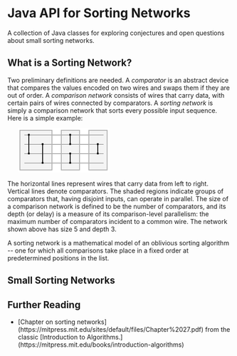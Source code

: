 # Java API for Sorting Networks

A collection of Java classes for exploring conjectures and open questions about small sorting networks. 

## What is a Sorting Network?

Two preliminary definitions are needed. A *comparator* is an abstract device that compares the values encoded on two wires and swaps them if they are out of order.  A *comparison network* consists of wires that carry data, with certain pairs of wires connected by comparators. A *sorting network* is simply a comparison network that sorts every possible input sequence. Here 
is a simple example:

&nbsp;&nbsp;&nbsp;&nbsp;&nbsp;&nbsp;![sorting network](images/ex1.png "Sorting Network of size 5 and Depth 3")

The horizontal lines represent wires that carry data from left to right. Vertical lines denote comparators. The shaded regions indicate groups of comparators that, having disjoint inputs, can operate in parallel. The size of a comparison network is defined to be the number of comparators, and its depth (or delay) is a measure of its comparison-level parallelism: the maximum number of comparators incident to a common wire. The network shown above has size 5 and depth 3. 

A sorting network is a mathematical model of an oblivious sorting algorithm -- one for which all comparisons take place in a fixed order at predetermined positions in the list.

## Small Sorting Networks

## Further Reading

<ul>
<li>[Chapter on sorting networks](https://mitpress.mit.edu/sites/default/files/Chapter%2027.pdf) from the classic [Introduction to Algorithms.](https://mitpress.mit.edu/books/introduction-algorithms)</li>

</ul>

